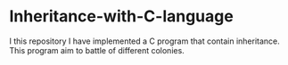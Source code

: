 # Inheritance-with-C-language
I this repository I have implemented  a C program that contain inheritance. 
This program aim to battle of different colonies.


